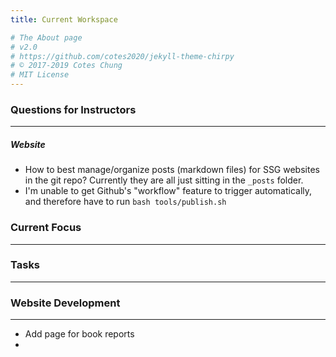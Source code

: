 ```yaml
---
title: Current Workspace

# The About page
# v2.0
# https://github.com/cotes2020/jekyll-theme-chirpy
# © 2017-2019 Cotes Chung
# MIT License
---
```


### Questions for Instructors
---

##### Website
- How to best manage/organize posts (markdown files) for SSG websites in the git repo?  Currently they are all just sitting in the `_posts` folder.
- I'm unable to get Github's "workflow" feature to trigger automatically, and therefore have to run `bash tools/publish.sh`

### Current Focus
---

### Tasks
---

### Website Development
---

- Add page for book reports
- 
